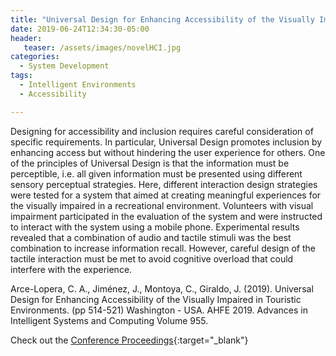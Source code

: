 ```yaml
---
title: "Universal Design for Enhancing Accessibility of the Visually Impaired in Touristic Environments"
date: 2019-06-24T12:34:30-05:00
header:
   teaser: /assets/images/novelHCI.jpg
categories:
  - System Development
tags:
  - Intelligent Environments
  - Accessibility

---
```

Designing for accessibility and inclusion requires careful consideration of specific requirements. 
In particular, Universal Design promotes inclusion by enhancing access but without hindering the 
user experience for others. One of the principles of Universal Design is that the information must 
be perceptible, i.e. all given information must be presented using different sensory perceptual strategies. 
Here, different interaction design strategies were tested for a system that aimed at creating meaningful 
experiences for the visually impaired in a recreational environment. Volunteers with visual impairment 
participated in the evaluation of the system and were instructed to interact with the system using a mobile 
phone. Experimental results revealed that a combination of audio and tactile stimuli was the best combination 
to increase information recall. However, careful design of the tactile interaction must be met to avoid 
cognitive overload that could interfere with the experience.

Arce-Lopera, C. A., Jiménez, J., Montoya, C., Giraldo, J. (2019). 
Universal Design for Enhancing Accessibility of the Visually Impaired in Touristic Environments. 
(pp 514-521) Washington - USA. AHFE 2019. Advances in Intelligent Systems and Computing Volume 955.

Check out the [Conference Proceedings][URL]{:target="_blank"} 

[URL]:  https://link.springer.com/chapter/10.1007/978-3-030-20227-9_48